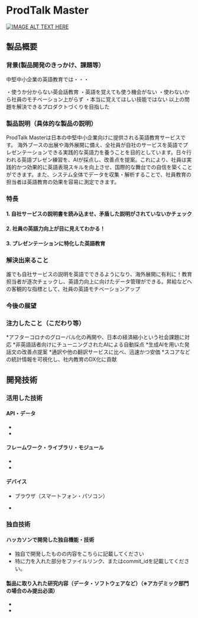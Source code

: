 # ProdTalk Master

[![IMAGE ALT TEXT HERE](https://jphacks.com/wp-content/uploads/2023/07/JPHACKS2023_ogp.png)](https://www.youtube.com/watch?v=yYRQEdfGjEg)


## 製品概要
### 背景(製品開発のきっかけ、課題等）
中堅中小企業の英語教育では・・・

・使うか分からない英会話教育
	・英語を覚えても使う機会がない
	・使わないから社員のモチベーション上がらず
	・本当に覚えてほしい技能ではない
以上の問題を解決できるプロダクトづくりを目指した

### 製品説明（具体的な製品の説明）
ProdTalk Masterは日本の中堅中小企業向けに提供される英語教育サービスです。
海外ブースの出展や海外展開に備え、全社員が自社のサービスを英語でプレゼンテーションできる実践的な英語力を養うことを目的としています。日々行われる英語プレゼン練習を、AIが採点し、改善点を提案。これにより、社員は実践的かつ効果的に英語表現スキルを向上させ、国際的な舞台での自信を築くことができます。また、システム全体でデータを収集・解析することで、社員教育の担当者は英語教育の効果を容易に測定できます。
### 特長
#### 1. 自社サービスの説明書を読み込ませ、矛盾した説明がされていないかチェック
#### 2. 社員の英語力向上が目に見えてわかる！
#### 3. プレゼンテーションに特化した英語教育

### 解決出来ること
誰でも自社サービスの説明を英語でできるようになり、海外展開に有利に！教育担当者が逐次チェックし、英語力向上に向けたデータ管理ができる。昇給などへの客観的な指標として、社員の英語モチベーションアップ

### 今後の展望

### 注力したこと（こだわり等）
*アフターコロナのグローバル化の再開や、日本の経済縮小という社会課題に対応
*非英語話者向けにチューニングされたAIによる自動採点
*生成AIを用いた発話文の改善点提案
*通訳や他の翻訳サービスに比べ、迅速かつ安価
*スコアなどの統計情報を可視化し、社内教育のDX化に貢献 

## 開発技術
### 活用した技術
#### API・データ
* 
* 

#### フレームワーク・ライブラリ・モジュール
* 
* 

#### デバイス
* ブラウザ（スマートフォン・パソコン）

* 

### 独自技術
#### ハッカソンで開発した独自機能・技術
* 独自で開発したものの内容をこちらに記載してください
* 特に力を入れた部分をファイルリンク、またはcommit_idを記載してください。

#### 製品に取り入れた研究内容（データ・ソフトウェアなど）（※アカデミック部門の場合のみ提出必須）
* 
* 
